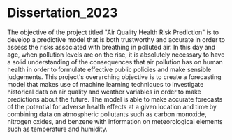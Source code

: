 # Dissertation_2023

The objective of the project titled "Air Quality Health Risk Prediction" is to develop a predictive model that is both trustworthy and accurate in order to assess the risks associated with breathing in polluted air. In this day and age, when pollution levels are on the rise, it is absolutely necessary to have a solid understanding of the consequences that air pollution has on human health in order to formulate effective public policies and make sensible judgements. This project's overarching objective is to create a forecasting model that makes use of machine learning techniques to investigate historical data on air quality and weather variables in order to make predictions about the future. The model is able to make accurate forecasts of the potential for adverse health effects at a given location and time by combining data on atmospheric pollutants such as carbon monoxide, nitrogen oxides, and benzene with information on meteorological elements such as temperature and humidity.

